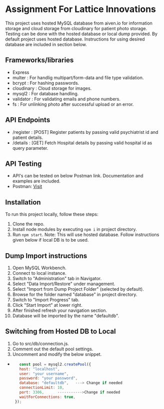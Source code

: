 # Assignment For Lattice Innovations
This project uses hosted MySQL database from aiven.io for information storage and cloud storage from cloudinary for patient photo storage. Testing can be done with the hosted database or local dump provided. By default project uses hosted database. Instructions for using desired database are included in section below.

[visit]:https://www.postman.com/spaceflight-technologist-25086773/workspace/testing/documentation/29088794-9ac53631-382e-43f6-9cdc-3f678e219ecb
## Frameworks/libraries

- Express
- multer : For handlig multipart/form-data and file type validation.
- bcrypt :  For hashing passwords.
- cloudinary : Cloud storage for images.
- mysql2 : For database handling.
- validator : For validating emails and phone numbers.
- fs : For unlinking photo after successful upload or an error.

## API Endpoints
- /register : [POST] Register patients by passing valid psychiatrist id and patient details.
- /details :  [GET] Fetch Hospital details by passing valid hospital id as query parameter.
## API Testing
- API's can be tested on below Postman link. Documentation and examples are included.
- Postman: [Visit]

## Installation
To run this project locally, follow these steps:
1. Clone the repo.
2. Install node modules by executing ```npm i``` in project directory. 
3. Run ```npm start```.
   Note: This will use hosted database. Follow instructions given below if local DB is to be used.

## Dump Import instructions 
1. Open MySQL Workbench.
2. Connect to local instance.
3. Switch to "Administration" tab in Navigator.
4. Select "Data Import/Restore" under management.
5. Select "Import from Dump Project Folder" (selected by default).
6. Browse for the folder named "database" in project directory.
7. Switch to "Import Progress" tab.
8. Click "Start Import" at lower right.
9. After finished refresh your navigation section.
10. Database will be imported by the name "defaultdb".

## Switching from Hosted DB to Local
1. Go to src/db/connection.js.
2. Comment out the default pool settings.
3. Uncomment and modify the below snippet.
- ```javascript
     const pool = mysql2.createPool({
     host: "localhost",
     user: "your username",
     password: "your password",
     database: "defaultdb",   ---> Change if needed
     connectionLimit: 10,
     port: 3306,      ----------->Change if needed
     waitForConnections: true,
   });



